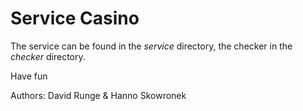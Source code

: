 # Service Casino

The service can be found in the *service* directory, the checker in the *checker* directory.

Have fun

Authors: David Runge & Hanno Skowronek
